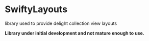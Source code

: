 # SwiftyLayouts
library used to provide delight collection view layouts

**Library under initial development and not mature enough to use.**
